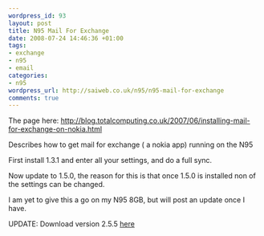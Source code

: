 ```yaml
--- 
wordpress_id: 93
layout: post
title: N95 Mail For Exchange
date: 2008-07-24 14:46:36 +01:00
tags: 
- exchange
- n95
- email
categories: 
- n95
wordpress_url: http://saiweb.co.uk/n95/n95-mail-for-exchange
comments: true
---
```

The page here: <a href="http://blog.totalcomputing.co.uk/2007/06/installing-mail-for-exchange-on-nokia.html">http://blog.totalcomputing.co.uk/2007/06/installing-mail-for-exchange-on-nokia.html</a>

Describes how to get mail for exchange ( a nokia app) running on the N95

First install 1.3.1 and enter all your settings, and do a full sync.

Now update to 1.5.0, the reason for this is that once 1.5.0 is installed non of the settings can be changed.

I am yet to give this a go on my N95 8GB, but will post an update once I have.

UPDATE: Download version 2.5.5 <a href="http://www.businesssoftware.nokia.com/mail_for_exchange_downloads.php">here</a>

